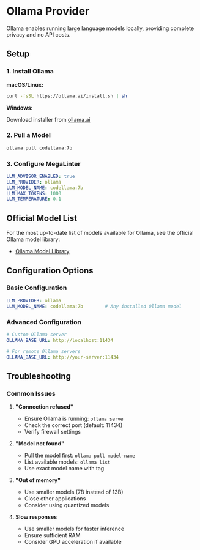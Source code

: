 # Ollama Provider

Ollama enables running large language models locally, providing complete privacy and no API costs.

## Setup

### 1. Install Ollama

**macOS/Linux:**

```bash
curl -fsSL https://ollama.ai/install.sh | sh
```

**Windows:**

Download installer from [ollama.ai](https://ollama.ai/)

### 2. Pull a Model

```bash
ollama pull codellama:7b
```

### 3. Configure MegaLinter

```yaml
LLM_ADVISOR_ENABLED: true
LLM_PROVIDER: ollama
LLM_MODEL_NAME: codellama:7b
LLM_MAX_TOKENS: 1000
LLM_TEMPERATURE: 0.1
```

## Official Model List

For the most up-to-date list of models available for Ollama, see the official Ollama model library:

- [Ollama Model Library](https://ollama.com/library)

## Configuration Options

### Basic Configuration

```yaml
LLM_PROVIDER: ollama
LLM_MODEL_NAME: codellama:7b        # Any installed Ollama model
```

### Advanced Configuration

```yaml
# Custom Ollama server
OLLAMA_BASE_URL: http://localhost:11434

# For remote Ollama servers
OLLAMA_BASE_URL: http://your-server:11434
```

## Troubleshooting

### Common Issues

1. **"Connection refused"**
   - Ensure Ollama is running: `ollama serve`
   - Check the correct port (default: 11434)
   - Verify firewall settings

2. **"Model not found"**
   - Pull the model first: `ollama pull model-name`
   - List available models: `ollama list`
   - Use exact model name with tag

3. **"Out of memory"**
   - Use smaller models (7B instead of 13B)
   - Close other applications
   - Consider using quantized models

4. **Slow responses**
   - Use smaller models for faster inference
   - Ensure sufficient RAM
   - Consider GPU acceleration if available
